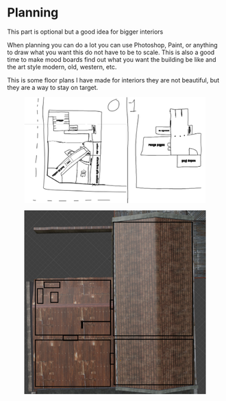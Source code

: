 # Planning

This part is optional but a good idea for bigger interiors

When planning you can do a lot you can use Photoshop, Paint, or anything to draw what you want this do not have to be to scale. This is also a good time to make mood boards find out what you want the building be like and the art style modern, old, western, etc.

This is some floor plans I have made for interiors they are not beautiful, but they are a way to stay on target.

<figure><img src="../../.gitbook/assets/create_interior_tutorial_building7.png" alt=""><figcaption></figcaption></figure>

<figure><img src="../../.gitbook/assets/create_interior_tutorial_building8.png" alt=""><figcaption></figcaption></figure>
